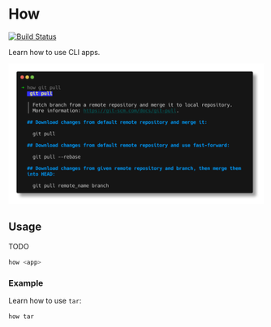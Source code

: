 # How

[![Build Status](https://github.com/jonahsnider/how/workflows/CI/badge.svg)](https://github.com/jonahsnider/how/actions)

Learn how to use CLI apps.

![A screenshot of `how` being used inside a terminal](./demo.png)

## Usage

TODO

```sh
how <app>
```

### Example

Learn how to use `tar`:

```sh
how tar
```

